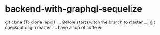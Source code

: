 # backend-with-graphql-sequelize
git clone (To clone repo!) ....
Before start switch the branch to master ....
git checkout origin master ....
have a cup of coffe ☕ 
